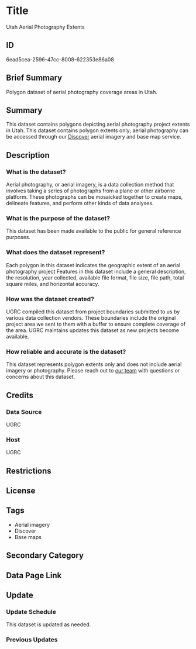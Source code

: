 # Title

Utah Aerial Photography Extents

## ID

6ead5cea-2596-47cc-8008-622353e86a08

## Brief Summary

Polygon dataset of aerial photography coverage areas in Utah.

## Summary

This dataset contains polygons depicting aerial photography project extents in Utah. This dataset contains polygon extents only; aerial photography can be accessed through our [Discover](https://gis.utah.gov/products/discover/) aerial imagery and base map service.

## Description

### What is the dataset?

Aerial photography, or aerial imagery, is a data collection method that involves taking a series of photographs from a plane or other airborne platform. These photographs can be mosaicked together to create maps, delineate features, and perform other kinds of data analyses.

### What is the purpose of the dataset?

This dataset has been made available to the public for general reference purposes.

### What does the dataset represent?

Each polygon in this dataset indicates the geographic extent of an aerial photography project Features in this dataset include a general description, the resolution, year collected, available file format, file size, file path, total square miles, and horizontal accuracy.

### How was the dataset created?

UGRC compiled this dataset from project boundaries submitted to us by various data collection vendors. These boundaries include the original project area we sent to them with a buffer to ensure complete coverage of the area. UGRC maintains updates this dataset as new projects become available.

<!--- This is a guesstimate on how this layer came to be. --->

### How reliable and accurate is the dataset?

This dataset represents polygon extents only and does not include aerial imagery or photography. Please reach out to [our team](https://gis.utah.gov/contact/) with questions or concerns about this dataset.

## Credits

### Data Source

UGRC

### Host

UGRC

## Restrictions

## License

## Tags

- Aerial imagery
- Discover
- Base maps

## Secondary Category

## Data Page Link

## Update

### Update Schedule

This dataset is updated as needed.

### Previous Updates
